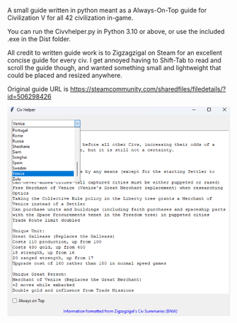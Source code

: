 A small guide written in python meant as a Always-On-Top guide for Civilization V for all 42 civilization in-game. 

You can run the Civvhelper.py in Python 3.10 or above, or use the included .exe in the Dist folder. 

All credit to written guide work is to Zigzagzigal on Steam for an excellent concise guide for every civ. I get annoyed having to Shift-Tab to read and scroll the guide though, and wanted something small and lightweight that could be placed and resized anywhere. 

Original guide URL is https://steamcommunity.com/sharedfiles/filedetails/?id=506298426

![screenshot](images/screenshot.png)
